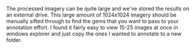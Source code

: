 The processed imagery can be quite large and we've stored the results on an external drive. 
This large amount of 1024x1024 imagery should be manually sifted through to find the gems that you want to pass to your annotation effort.
I found it fairly easy to view 15-25 images at once in windows explorer and just copy the ones I wanted to annotate to a new folder.